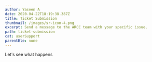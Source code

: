 ```yaml
---
author: Yaseen A
date: 2020-04-22T18:19:38.387Z
title: Ticket Submission
thumbnail: /images/sr-icon-4.png
excerpt: Send a message to the ARCC team with your specific issue.
path: ticket-submission
cat: userSupport
parentEle: none
---
```

Let's see what happens
